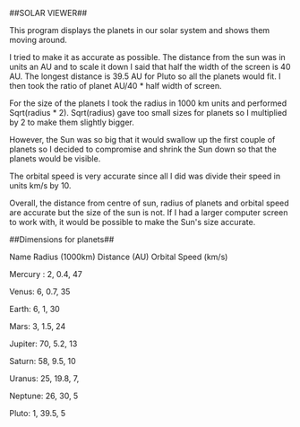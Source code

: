 ##SOLAR VIEWER##

This program displays the planets in our solar system and shows them moving around. 

I tried to make it as accurate as possible. The distance from the sun was in units an AU and to scale it down I said that half the width of the screen is 40 AU. The longest distance is 39.5 AU for Pluto so all the planets would fit. I then took the ratio of planet AU/40 * half width of screen. 

For the size of the planets I took the radius in 1000 km units and performed Sqrt(radius * 2). Sqrt(radius) gave too small sizes for planets so I multiplied by 2 to make them slightly bigger.

However, the Sun was so big that it would swallow up the first couple of planets so I decided to compromise and shrink the Sun down so that the planets would be visible. 

The orbital speed is very accurate since all I did was divide their speed in units km/s by 10. 

Overall, the distance from centre of sun, radius of planets and orbital speed are accurate but the size of the sun is not. If I had a larger computer screen to work with, it would be possible to make the Sun's size accurate.

##Dimensions for planets##

Name          Radius (1000km)       Distance (AU)       Orbital Speed (km/s)

Mercury : 2, 0.4, 47

Venus: 6, 0.7, 35

Earth: 6, 1, 30

Mars: 3, 1.5, 24

Jupiter: 70, 5.2, 13

Saturn: 58, 9.5, 10

Uranus: 25, 19.8, 7, 

Neptune: 26, 30, 5

Pluto: 1, 39.5, 5

